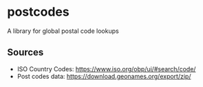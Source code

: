 # postcodes
A library for global postal code lookups

## Sources

* ISO Country Codes: https://www.iso.org/obp/ui/#search/code/
* Post codes data: https://download.geonames.org/export/zip/